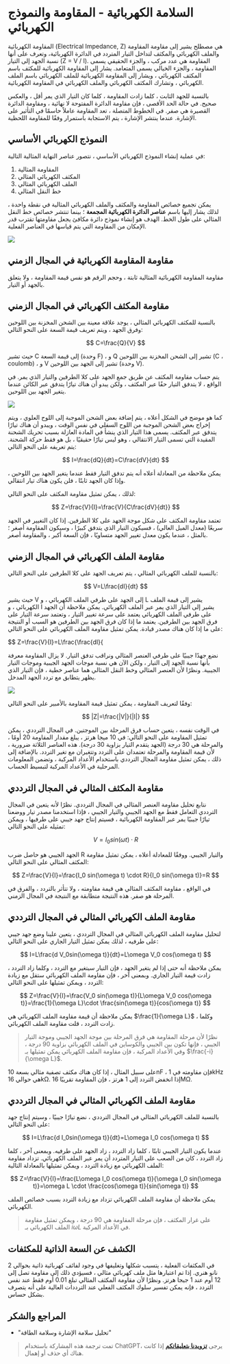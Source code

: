 # السلامة الكهربائية - المقاومة والنموذج الكهربائي

المقاومة الكهربائية (Electrical Impedance, Z) هي مصطلح يشير إلى مقاومة المقاومة والملف الكهربائي والمكثف لتداخل التيار المتردد في الدائرة الكهربائية، وتعرف على أنها نسبة الجهد إلى التيار (Z = V / I). المقاومة هي عدد مركب ، والجزء الحقيقي يسمى المقاومة ، والجزء الخيالي يسمى المتعامد. يشار إلى المقاومة الكهربائية للمكثف باسم المكثف الكهربائي ، ويشار إلى المقاومة الكهربائية للملف الكهربائي باسم الملف الكهربائي ، وتشارك المكثف الكهربائي والملف الكهربائي في المقاومة الكهربائية.

بالنسبة للجهد الثابت ، كلما زادت المقاومة ، كلما كان التيار الذي يمر أقل ، والعكس صحيح. في حالة الحد الأقصى ، فإن مقاومة الدائرة المفتوحة لا نهائية ، ومقاومة الدائرة القصيرة هي صفر. في الخطوط المتصلة ، تعد المقاومة عاملاً حاسمًا في التأثير على الإشارة. عندما ينتشر الإشارة ، يتم الاستجابة باستمرار وفقًا للمقاومة اللحظية.

## النموذج الكهربائي الأساسي

في عملية إنشاء النموذج الكهربائي الأساسي ، نتصور عناصر النهاية المثالية التالية:

1. المقاومة المثالية
2. المكثف الكهربائي المثالي
3. الملف الكهربائي المثالي
4. خط النقل المثالي

يمكن تجميع خصائص المقاومة والمكثف والملف الكهربائي المثالية في نقطة واحدة ، لذلك يشار إليها باسم **عناصر الدائرة الكهربائية المجمعة** ؛ بينما تنتشر خصائص خط النقل المثالي على طول الخط. الهدف هو إنشاء نموذج دائرة مكافئ يجعل مقاومتها تقترب قدر الإمكان من المقاومة التي يتم قياسها في العناصر الفعلية.

![](https://img.wiki-power.com/d/wiki-media/img/20221219164410.png)

## مقاومة المقاومة الكهربائية في المجال الزمني

مقاومة المقاومة الكهربائية المثالية ثابتة ، وحجم الرقم هو نفس قيمة المقاومة ، ولا يتعلق بالجهد أو التيار.

## مقاومة المكثف الكهربائي في المجال الزمني

بالنسبة للمكثف الكهربائي المثالي ، يوجد علاقة معينة بين الشحن المخزنة بين اللوحين وفرق الجهد ، ويتم تعريف قيمة السعة على النحو التالي:

$$
C=\frac{Q}{V}
$$

حيث تشير C إلى قيمة السعة (وحدة F) ، و Q تشير إلى الشحن المخزنة بين اللوحين (C ، coulomb) ، و V تشير إلى الجهد بين اللوحين (وحدة V).

يتم حساب مقاومة المكثف عن طريق جمع الجهد على كلا الطرفين والتيار الذي يمر. في الواقع ، لا يتدفق التيار حقًا عبر المكثف ، ولكن يبدو أن هناك تيارًا يتدفق عبر الكائن عندما يتغير الجهد بين اللوحين.

![](https://img.wiki-power.com/d/wiki-media/img/20221219215752.png)

كما هو موضح في الشكل أعلاه ، يتم إضافة بعض الشحن الموجبة إلى اللوح العلوي ، ويتم إخراج بعض الشحن الموجبة من اللوح السفلي في نفس الوقت ، ويبدو أن هناك تيارًا يتدفق عبر المكثف. يسمى هذا التيار الذي ينشأ في المادة العازلة بسبب تحريك الشحنة المقيدة التي تسمى التيار الانتقالي ، وهو ليس تيارًا حقيقيًا ، بل هو فقط حركة الشحنة. يتم تعريفه على النحو التالي:

$$
I=\frac{dQ}{dt}=C\frac{dV}{dt}
$$

يمكن ملاحظة من المعادلة أعلاه أنه يتم تدفق التيار فقط عندما يتغير الجهد بين اللوحين ، وإذا كان الجهد ثابتًا ، فلن يكون هناك تيار انتقالي.

لذلك ، يمكن تمثيل مقاومة المكثف على النحو التالي:

$$
Z=\frac{V}{I}=\frac{V}{C\frac{dV}{dt}}
$$

تعتمد مقاومة المكثف على شكل موجة الجهد على كلا الطرفين. إذا كان التغيير في الجهد سريعًا (معدل الميل العالي) ، فسيكون التيار الذي يتدفق كبيرًا ، وسيكون المقاومة أصغر ؛ بالمثل ، عندما يكون معدل تغيير الجهد متساويًا ، فإن السعة أكبر ، والمقاومة أصغر.

## مقاومة الملف الكهربائي في المجال الزمني

بالنسبة للملف الكهربائي المثالي ، يتم تعريف الجهد على كلا الطرفين على النحو التالي:

$$
V=L\frac{dI}{dt}
$$

حيث يشير V إلى الجهد على طرفي الملف الكهربائي ، و L يشير إلى قيمة الملف الكهربائي ، و I يشير إلى التيار الذي يمر عبر الملف الكهربائي. يمكن ملاحظة أن الجهد على طرفي الملف الكهربائي يعتمد على سرعة تغيير التيار ، وتعتمد سرعة التيار على فرق الجهد بين الطرفين. يعتمد ما إذا كان فرق الجهد بين الطرفين هو السبب أو النتيجة على ما إذا كان هناك مصدر قيادة. يمكن تمثيل مقاومة الملف الكهربائي على النحو التالي:

$$
Z=\frac{V}{I}=L\frac{\frac{dI}{

نضع جهدًا جيبيًا على طرفي العنصر المثالي ونراقب تدفق التيار. لا يزال المقاومة معرفة بأنها نسبة الجهد إلى التيار ، ولكن الآن هي نسبة موجات الجهد الجيبية وموجات التيار الجيبية. ونظرًا لأن العنصر المثالي وخط النقل المثالي هما عناصر خطية ، فإن التيار الذي يظهر يتطابق مع تردد الجهد المدخل.

![](https://img.wiki-power.com/d/wiki-media/img/20221219231954.png)

وفقًا لتعريف المقاومة ، يمكن تمثيل قيمة المقاومة بالأمبير على النحو التالي:

$$
|Z|=\frac{|V|}{|I|}
$$

في الوقت نفسه ، يتعين حساب فرق المرحلة بين الموجتين. في المجال الترددي ، يمكن تمثيل المقاومة على النحو التالي: في 10 ميجا هرتز ، يبلغ مقدار المقاومة 20 أومًا ، والمرحلة هي 30 درجة (الجهد يتقدم التيار بزاوية 30 درجة). هذه العناصر الثلاثة ضرورية ، لأن قيمة المقاومة والمرحلة تعتمدان على التردد وتتغيران مع تغير التردد. بالإضافة إلى ذلك ، يمكن تمثيل مقاومة المجال الترددي باستخدام الأعداد المركبة ، وتضمن المعلومات المرحلية في الأعداد المركبة لتبسيط الحساب.

## مقاومة المكثف المثالي في المجال الترددي

نتابع تحليل مقاومة العنصر المثالي في المجال الترددي. نظرًا لأنه يتعين في المجال الترددي التعامل فقط مع الجهد الجيبي والتيار الجيبي ، فإذا استخدمنا مصدر تيار ووضعنا تيارًا جيبيًا يمر عبر المقاومة الكهربائية ، فسيتم إنتاج جهد جيبي على طرفيها ، ويمكن تمثيله على النحو التالي:

$$
V=I_0 sin(\omega t) \cdot R
$$

الجهد الجيبي هو حاصل ضرب R والتيار الجيبي. ووفقًا للمعادلة أعلاه ، يمكن تمثيل مقاومة المكثف المثالي على النحو التالي:

$$
Z=\frac{V}{I}=\frac{I_0 sin(\omega t) \cdot R}{I_0 sin(\omega t)}=R
$$

في الواقع ، مقاومة المكثف المثالي هي قيمة مقاومته ، ولا تتأثر بالتردد ، والفرق في المرحلة هو صفر. هذه النتيجة متطابقة مع النتيجة في المجال الزمني.

## مقاومة الملف الكهربائي المثالي في المجال الترددي

لتحليل مقاومة الملف الكهربائي المثالي في المجال الترددي ، يتعين علينا وضع جهد جيبي على طرفيه ، لذلك يمكن تمثيل التيار الجاري على النحو التالي:

$$
I=L\frac{d V_0sin(\omega t)}{dt}=L\omega V_0 cos(\omega t)
$$

يمكن ملاحظة أنه حتى إذا لم يتغير الجهد ، فإن التيار سيتغير مع التردد ، وكلما زاد التردد ، زادت قيمة التيار الجاري. وبمعنى آخر ، فإن مقاومة الملف الكهربائي ستقل مع زيادة التردد ، ويمكن تمثيلها على النحو التالي:

$$
Z=\frac{V}{I}=\frac{V_0 sin(\omega t)}{L\omega V_0 cos(\omega t)}=\frac{1}{\omega L}\cdot \frac{sin(\omega t)}{cos(\omega t)}
$$

يمكن ملاحظة أن قيمة مقاومة الملف الكهربائي هي $\frac{1}{\omega L}$ ، وكلما زادت التردد ، قلت مقاومة الملف الكهربائي.

> نظرًا لأن مرحلة المقاومة هي فرق المرحلة بين موجة الجهد الجيبي وموجة التيار الجيبي ، فإنها تكون بين الجيبي والكوساين في الملف الكهربائي بزاوية 90 درجة ، وفي الأعداد المركبة ، فإن مقاومة الملف الكهربائي يمكن تمثيلها بـ $\frac{-i}{\omega L}$.

على سبيل المثال ، إذا كان هناك مكثف تصفية مثالي بسعة 10nF ، فإن مقاومته في 1kHz هي حوالي 16kΩ. إذا انخفض التردد إلى 1 هرتز ، فإن المقاومة تقريبًا 16MΩ.

## مقاومة الملف الكهربائي المثالي في المجال الترددي

بالنسبة للملف الكهربائي المثالي في المجال الترددي ، نضع تيارًا جيبيًا ، وسيتم إنتاج جهد على النحو التالي:

$$
I=L\frac{d I_0sin(\omega t)}{dt}=L\omega I_0 cos(\omega t)
$$

عندما يكون التيار الجيبي ثابتًا ، كلما زاد التردد ، زاد الجهد على طرفيه. وبمعنى آخر ، كلما زاد التردد ، كان من الصعب على التيار المتردد أن يمر عبر الملف الكهربائي. تزداد مقاومة الملف الكهربائي مع زيادة التردد ، ويمكن تمثيلها بالمعادلة التالية:

$$
Z=\frac{V}{I}=\frac{L\omega I_0 cos(\omega t)}{\omega I_0 sin(\omega t)}=\omega L \cdot \frac{cos(\omega t)}{sin(\omega t)}
$$

يمكن ملاحظة أن مقاومة الملف الكهربائي تزداد مع زيادة التردد بسبب خصائص الملف الكهربائي.

> على غرار المكثف ، فإن مرحلة المقاومة هي 90 درجة ، ويمكن تمثيل مقاومة الملف الكهربائي بـ $i\omega L$ في الأعداد المركبة.

## الكشف عن السعة الذاتية للمكثفات

في المكثفات الفعلية ، يتسبب شكلها وتغليفها في وجود لفائف كهربائية ذاتية بحوالي 2 نانو هنري. إذا تم اعتبارها مثل ملف كهربائي مثالي ، فسيؤدي ذلك إلى مقاومة تصل إلى 12 أوم عند 1 جيجا هرتز. ونظرًا لأن مقاومة المكثف المثالي تبلغ 0.01 أوم فقط عند نفس التردد ، فإنه يمكن تفسير سلوك المكثف الفعلي عند الترددات العالية على أنه يتصرف بشكل حساس.

## المراجع والشكر

- "تحليل سلامة الإشارة وسلامة الطاقة"

> تمت ترجمة هذه المشاركة باستخدام ChatGPT، يرجى [**تزويدنا بتعليقاتكم**](https://github.com/linyuxuanlin/Wiki_MkDocs/issues/new) إذا كانت هناك أي حذف أو إهمال.